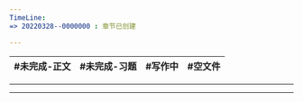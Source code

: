 ```yaml
---
TimeLine: 
=> 20220328--0000000 : 章节已创建

---
```


| #未完成-正文 | #未完成-习题 | #写作中 | #空文件 |
| ------------ | ------------ | ------- | ------- |

***

$$
\newcommand{\Field}[3]{
    #1\left|\underline{\overline{#2\begin{aligned}
       #3
    \end{aligned}#2}}\right|
}
\newcommand{\FieldEndl}[3]{
\left.\begin{aligned}
    & \left.\begin{aligned}#1\end{aligned}\right.\\
    & \left|\underline{\overline{#2\begin{aligned}
       #3
    \end{aligned}#2}}\right|
\end{aligned}\right.
}
\newcommand{\Guard}[1]{
\left[~\begin{aligned}
    #1
\end{aligned}\right.
}
\newcommand{\CondBegin}{{\lhd}\,{\lhd}\,{\lhd}}
\newcommand{\CondEnd}{{\rhd}\,{\rhd}\,{\rhd}}
\newcommand{\SimIn}{\overset{\sim}{\in}}
\newcommand{\SimNi}{\overset{\backsim}{\ni}}
$$

***

